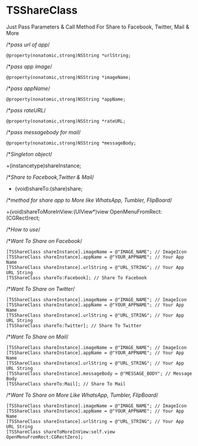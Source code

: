 TSShareClass
============

Just Pass Parameters & Call Method For Share to Facebook, Twitter, Mail & More
 
/**pass url of app*/

```@property(nonatomic,strong)NSString *urlString;```

/**pass app image*/

```@property(nonatomic,strong)NSString *imageName;```

/**pass appName*/

```@property(nonatomic,strong)NSString *appName;```

/**pass rateURL*/

```@property(nonatomic,strong)NSString *rateURL;```

/**pass messagebody for mail*/

```@property(nonatomic,strong)NSString *messageBody;```

/**Singleton object*/

+(instancetype)shareInstance;

/**Share to Facebook,Twitter & Mail*/

+ (void)shareTo:(share)share;
 
/**method for share app to More like WhatsApp, Tumbler, FlipBoard*/

+(void)shareToMoreInView:(UIView*)view OpenMenuFromRect:(CGRect)rect;

/**How to use*/
 
 /**Want To Share on Facebook*/
 
    [TSShareClass shareInstance].imageName = @"IMAGE_NAME"; // ImageIcon
    [TSShareClass shareInstance].appName = @"YOUR_APPNAME"; // Your App Name
    [TSShareClass shareInstance].urlString = @"URL_STRING"; // Your App URL String
    [TSShareClass shareTo:Facebook]; // Share To Facebook
 
 /**Want To Share on Twitter*/
 
    [TSShareClass shareInstance].imageName = @"IMAGE_NAME"; // ImageIcon
    [TSShareClass shareInstance].appName = @"YOUR_APPNAME"; // Your App Name
    [TSShareClass shareInstance].urlString = @"URL_STRING"; // Your App URL String
    [TSShareClass shareTo:Twitter]; // Share To Twitter

 /**Want To Share on Mail*/
 
    [TSShareClass shareInstance].imageName = @"IMAGE_NAME"; // ImageIcon
    [TSShareClass shareInstance].appName = @"YOUR_APPNAME"; // Your App Name
    [TSShareClass shareInstance].urlString = @"URL_STRING"; // Your App URL String
    [TSShareClass shareInstance].messageBody = @"MESSAGE_BODY"; // Message Body
    [TSShareClass shareTo:Mail]; // Share To Mail
    
 /**Want To Share on More Like WhatsApp, Tumbler, FlipBoard*/
 
    [TSShareClass shareInstance].imageName = @"IMAGE_NAME"; // ImageIcon
    [TSShareClass shareInstance].appName = @"YOUR_APPNAME"; // Your App Name
    [TSShareClass shareInstance].urlString = @"URL_STRING"; // Your App URL String
    [TSShareClass shareToMoreInView:self.view OpenMenuFromRect:CGRectZero];


